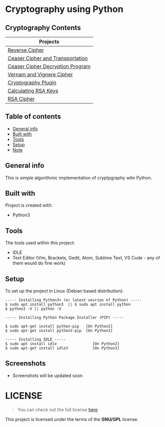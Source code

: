 # Cryptography using Python 

## Cryptography Contents 
| 	Projects       | 
| ------------- |
| [Reverse Cipher](https://kutt.it/Gluddh)	|
| [Ceaser Cipher and Transportation]()		|
| [Ceaser Cipher Decryption Program]()		|
| [Vernam and Vignere Cipher]()           	|
| [Cryptography Plugin]()                 	|
| [Calculating RSA Keys]()                	|
| [RSA Cipher]()                          	|

## Table of contents
* [General info](#general-info)
* [Built with](#built-with)
* [Tools](#tools)
* [Setup](#setup)
* [Note](#note)

## General info
This is simple algorithmic implementation of cryptpgraphy witn Python.
	
## Built with
Project is created with:
* Python3
	
## Tools
The tools used within this project:
* IDLE 
* Text Editor (Vim, Brackets, Gedit, Atom, Sublime Text, VS Code - any of them would do fine work)

## Setup
To set up the project in Linux (Debian based distribution):
```
----- Installing Python3+ (or latest vesrion of Python) -----
$ sudo apt install python3  || $ sudo apt install python
$ python3 -V || python -V

----- Installing Python Package Installer (PIP) -----

$ sudo apt-get install python-pip 	[On Python2]
$ sudo apt-get install python3-pip 	[On Python3]

----- Installing IDLE -----
$ sudo apt install idle                [On Python2]
$ sudo apt-get install idle3           [On Python3]			

``` 
 

## Screenshots
* Screenshots will be updated soon

# LICENSE 
>You can check out the full license [here](https://github.com/pkgnpdeb/python-cryptography/blob/main/LICENSE)

This project is licensed under the terms of the **GNU/GPL** license.  
